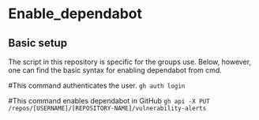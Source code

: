 # Enable_dependabot

## Basic setup

The script in this repository is specific for the groups use. Below, however, one can find the basic syntax for enabling dependabot from cmd. 



#This command authenticates the user.
`gh auth login`

#This command enables dependabot in GitHub
`gh api -X PUT /repos/[USERNAME]/[REPOSITORY-NAME]/vulnerability-alerts`
